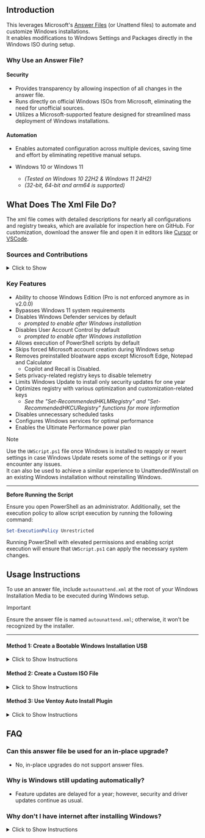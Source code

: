 ## Introduction

This leverages Microsoft's [Answer Files](https://learn.microsoft.com/en-us/windows-hardware/manufacture/desktop/update-windows-settings-and-scripts-create-your-own-answer-file-sxs?view=windows-11) (or Unattend files) to automate and customize Windows installations. </br> It enables modifications to Windows Settings and Packages directly in the Windows ISO during setup.

### Why Use an Answer File?

#### Security

- Provides transparency by allowing inspection of all changes in the answer file.
- Runs directly on official Windows ISOs from Microsoft, eliminating the need for unofficial sources.
- Utilizes a Microsoft-supported feature designed for streamlined mass deployment of Windows installations.

#### Automation

- Enables automated configuration across multiple devices, saving time and effort by eliminating repetitive manual setups.

- Windows 10 or Windows 11  
  - *(Tested on Windows 10 22H2 & Windows 11 24H2)*
  - *(32-bit, 64-bit and arm64 is supported)*

## What Does The Xml File Do?

The xml file comes with detailed descriptions for nearly all configurations and registry tweaks, which are available for inspection here on GitHub. For customization, download the answer file and open it in editors like [Cursor](https://www.cursor.com/) or [VSCode](https://code.visualstudio.com/).

### Sources and Contributions

<details>
  <summary>Click to Show</summary>

- **Base Answer File Generation**:
  - [Schneegans Unattend Generator](https://schneegans.de/windows/unattend-generator/)
- **Tweaks & Optimizations**:
  - [ChrisTitusTech WinUtil](https://github.com/ChrisTitusTech/winutil)
  - [FR33THY's Ultimate Windows Optimization Guide](https://github.com/FR33THYFR33THY/Ultimate-Windows-Optimization-Guide)
- **Additional Tweaks**:
  - [Tiny11Builder](https://github.com/ntdevlabs/tiny11builder)
  - [Ten Forums](https://www.tenforums.com/)
  - [Eleven Forum](https://www.elevenforum.com/)
  - [Winaero Tweaker](https://winaerotweaker.com/)

</details>

### Key Features

- Ability to choose Windows Edition (Pro is not enforced anymore as in v2.0.0)
- Bypasses Windows 11 system requirements
- Disables Windows Defender services by default
  - *prompted to enable after Windows installation*
- Disables User Account Control by default
  - *prompted to enable after Windows installation*
- Allows execution of PowerShell scripts by default
- Skips forced Microsoft account creation during Windows setup
- Removes preinstalled bloatware apps except Microsoft Edge, Notepad and Calculator
  - Copilot and Recall is Disabled.
- Sets privacy-related registry keys to disable telemetry
- Limits Windows Update to install only security updates for one year
- Optimizes registry with various optimization and customization-related keys
  - *See the "Set-RecommendedHKLMRegistry" and "Set-RecommendedHKCURegistry" functions for more information*
- Disables unnecessary scheduled tasks
- Configures Windows services for optimal performance
- Enables the Ultimate Performance power plan

> [!NOTE] 
> Use the `UWScript.ps1` file once Windows is installed to reapply or revert settings in case Windows Update resets some of the settings or if you encounter any issues.  
> It can also be used to achieve a similar experience to UnattendedWinstall on an existing Windows installation without reinstalling Windows.
>
> ---
>
> **Before Running the Script**
>
> Ensure you open PowerShell as an administrator. Additionally, set the execution policy to allow script execution by running the following command:
>
> ```powershell
> Set-ExecutionPolicy Unrestricted
> ```
>
> Running PowerShell with elevated permissions and enabling script execution will ensure that `UWScript.ps1` can apply the necessary system changes.

## Usage Instructions

To use an answer file, include `autounattend.xml` at the root of your Windows Installation Media to be executed during Windows setup.

> [!IMPORTANT]  
> Ensure the answer file is named `autounattend.xml`; otherwise, it won’t be recognized by the installer.

---

#### Method 1: Create a Bootable Windows Installation USB


<details>
  <summary>Click to Show Instructions</summary>

  1. Download the `autounattend.xml` file and save it on your computer.
  2. Create a [Windows 10](https://www.microsoft.com/en-us/software-download/windows10) or [Windows 11](https://www.microsoft.com/en-us/software-download/windows11) Bootable Installation USB drive with [Rufus](https://rufus.ie/en/) or the Media Creation Tool.
  
     > **Important**  
     > - Some users have reported issues with the Media Creation Tool when creating the Windows Installation USB. Use it at your own discretion.  
     > - When using Rufus, don’t select any of the checkboxes in “Customize Your Windows Experience,” as it creates another `autounattend.xml` file that might overwrite settings in the UnattendedWinstall file.

  3. Copy the `autounattend.xml` file you downloaded in Step 1 to the root of the Bootable Windows Installation USB you created in Step 2.
  4. Boot from the Windows Installation USB, do a clean install of Windows as normal, and the scripts will run automatically.

</details>

#### Method 2: Create a Custom ISO File


<details>
  <summary>Click to Show Instructions</summary>

  1. Download the `autounattend.xml` file and save it on your computer.
  2. Download the [Windows 10](https://www.microsoft.com/en-us/software-download/windows10) or [Windows 11](https://www.microsoft.com/en-us/software-download/windows11) ISO file depending on the version you want.
  3. Download and install [AnyBurn](https://anyburn.com/download.php)
     - In AnyBurn, select the “Edit Image File” option.
     - Navigate to and select the Official Windows ISO file you downloaded in Step 2.
     - Click on “Add” and select the `autounattend.xml` file you downloaded in Step 1, or just click and drag the `autounattend.xml` into the AnyBurn window.
     - Click on “Next,” then on “Create Now.” You should be prompted to overwrite the ISO file; click on “Yes.”
     - Once the process is complete, close AnyBurn.
  4. Use the ISO file to install Windows on a Virtual Machine OR use a program like [Rufus](https://rufus.ie/en/) or [Ventoy](https://github.com/ventoy/Ventoy) to create a bootable USB flash drive with the edited Windows ISO file.

  > **Important**  
  >
  > - When using Rufus, don’t select any of the checkboxes in “Customize Your Windows Experience,” as it creates another `autounattend.xml` file that might overwrite settings in the UnattendedWinstall file.

  5. Boot from the Windows Installation USB, do a clean install of Windows as normal, and the scripts will run automatically.

</details>

#### Method 3: Use Ventoy Auto Install Plugin


<details>
  <summary>Click to Show Instructions</summary>

  1. Download the `autounattend.xml` file and save it on your computer.
  2. Download the [Windows 10](https://www.microsoft.com/en-us/software-download/windows10) or [Windows 11](https://www.microsoft.com/en-us/software-download/windows11) ISO file, depending on the version you want.
  3. Download and install [Ventoy](https://github.com/ventoy/Ventoy) to your desired USB flash drive.
  4. Prepare the folder structure:
      - In your newly created Ventoy USB disk, create the following folders: `ISO` and `Templates`. <br/> *They should be at the root of the drive.*
      - Inside of the `ISO` folder, create a new folder called `Windows`.
      - Copy your Windows ISO files in the `ISO\Windows` folder.
      - Copy your `autounattend.xml` into the `Templates` folder.
  5. Start VentoyPlugson. Depending on your OS, the steps might differ.
      - On Windows, run the `VentoyPlugson.exe` file.
      - A new browser window should open up with a Ventoy web interface ready to go.
      - Select the `Auto Install Plugin` menu from the list.
      - Click on the `Add` button.
      - Select [parent] to make the whole Windows ISO folder benefit from the plugin.
      - In the Directory Path, paste in the absolute path to your `Windows` folder. </br> example: `F:\ISO\Windows` (Replace `F` with your drive letter.)
      - In the Template Path, paste in the absolute path to your `autounattend.xml` file. </br> example: `F:\Templates\autounattend.xml` (Replace `F` with your drive letter.) <br/> (PSA: If you have more `autounattend.xml` files, you can add them later on!)
      - Click on `OK` and you should see a message saying that the configuration has been saved successfully.
      - Close the VentoyPlugson browser window and stop the VentoyPlugson application.
  6. Boot from the Ventoy USB drive in the computer where you want to install windows.
     - After selecting a Windows ISO to boot from, you will be prompted to boot with the `/Templates/autounattend.xml` file.
     - Select that option and the `autounattend.xml` will be automatically executed during installation.

</details>

## FAQ

### Can this answer file be used for an in-place upgrade?

- No, in-place upgrades do not support answer files.

### Why is Windows still updating automatically?

- Feature updates are delayed for a year; however, security and driver updates continue as usual.

### Why don't I have internet after installing Windows?

<details>
  <summary>Click to Show Instructions</summary>

  If you’re unable to connect to the internet after installation, it’s likely because your Wi-Fi or LAN (Ethernet) drivers are missing. Windows sometimes doesn’t include all necessary drivers for network adapters, especially if they’re specific to your device.

  To resolve this, follow these steps:

  1. **Download your network driver** from the manufacturer’s website on another computer with internet access. Look for Wi-Fi or LAN drivers specific to your device model.
  2. **Transfer the driver** to your Windows installation via USB drive.
  3. **Install the driver** on your Windows system and restart if necessary.

  After installation, you should be able to connect to the internet.
